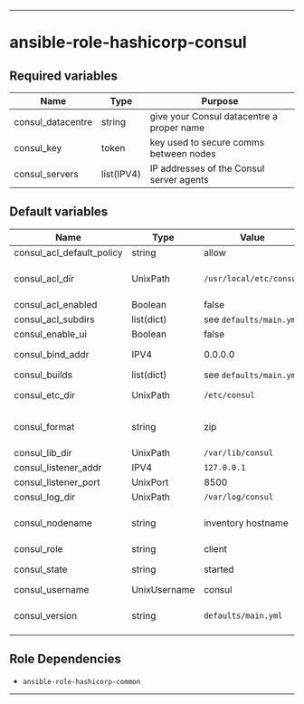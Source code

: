 ----
# ansible-role-hashicorp-consul

## Required variables
| Name | Type | Purpose |
| -----| ---- | ------- |
| consul_datacentre | string | give your Consul datacentre a proper name |
| consul_key | token | key used to secure comms between nodes |
| consul_servers | list(IPV4) | IP addresses of the Consul server agents |

## Default variables
| Name | Type | Value | Purpose |
| -----| ---- | ----- | ------- |
| consul_acl_default_policy | string | allow | ...or deny |
| consul_acl_dir | UnixPath | `/usr/local/etc/consul` | where ACL policies and intentions are kept (servers only) |
| consul_acl_enabled | Boolean | false ||
| consul_acl_subdirs | list(dict) | see `defaults/main.yml` ||
| consul_enable_ui | Boolean | false ||
| consul_bind_addr | IPV4 | 0.0.0.0 | set to privte IPV4 on metal |
| consul_builds | list(dict) | see `defaults/main.yml` ||
| consul_etc_dir | UnixPath | `/etc/consul` | where the server or client config lives |
| consul_format | string | zip | used to form the name of the archive to download |
| consul_lib_dir | UnixPath | `/var/lib/consul` | where the data lives |
| consul_listener_addr | IPV4 | `127.0.0.1` ||
| consul_listener_port | UnixPort | 8500 ||
| consul_log_dir | UnixPath | `/var/log/consul` | where any logs live |
| consul_nodename | string | inventory hostname | sets the nodename attribute in client nodes |
| consul_role | string | client | oneOf(client,server) |
| consul_state | string | started | state of the consul service |
| consul_username | UnixUsername | consul ||
| consul_version | string | `defaults/main.yml` | version from `consul_builds` to run |

## Role Dependencies
- `ansible-role-hashicorp-common`

****
